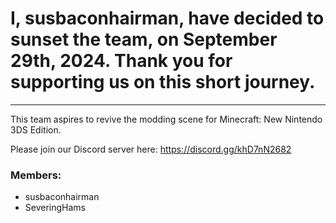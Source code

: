 # I, susbaconhairman, have decided to sunset the team, on September 29th, 2024. Thank you for supporting us on this short journey.
---
This team aspires to revive the modding scene for Minecraft: New Nintendo 3DS Edition.

Please join our Discord server here: https://discord.gg/khD7nN2682

### Members:
- susbaconhairman
- SeveringHams
